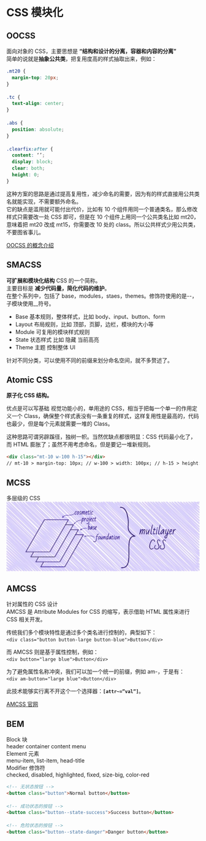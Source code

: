 # CSS 模块化

## OOCSS

面向对象的 CSS，主要思想是 **“结构和设计的分离，容器和内容的分离”**  
 简单的说就是**抽象公共类**，把复用度高的样式抽取出来，例如：

```css
.mt20 {
  margin-top: 20px;
}

.tc {
  text-align: center;
}

.abs {
  position: absolute;
}

.clearfix:after {
  content: ‘’;
  display: block;
  clear: both;
  height: 0;
}
```

这种方案的思路是通过提高复用性，减少命名的需要，因为有的样式直接用公共类名就能实现，不需要额外命名。  
 它的缺点是滥用就可能付出代价，比如有 10 个组件用同一个普通类名，那么修改样式只需要改一处 CSS 即可，但是在 10 个组件上用同一个公共类名比如 mt20，意味着把 mt20 改成 mt15，你需要改 10 处的 class。所以公共样式少用公共类，不要图省事儿。

[OOCSS 的概念介绍](https://www.w3cplus.com/css/oocss-concept)

## SMACSS

**可扩展和模块化结构** CSS 的一个简称。  
 主要目标是 **减少代码量，简化代码的维护**。  
 在整个系列中，包括了 base，modules，staes，themes。修饰符使用的是--，子模块使用\_\_符号。

- Base 基本规则，整体样式，比如 body、input、button、form
- Layout 布局规则，比如 顶部，页脚，边栏，模块的大小等
- Module 可复用的模块样式规则
- State 状态样式 比如 隐藏 当前高亮
- Theme 主题 控制整体 UI

针对不同分类，可以使用不同的前缀来划分命名空间，就不多赘述了。

## Atomic CSS

**原子化 CSS 结构。**

优点是可以写基础 视觉功能小的，单用途的 CSS，相当于把每一个单一的作用定义一个 Class，确保整个样式表没有一条重复的样式，这样复用性是最高的，代码也最少，但是每个元素就需要一堆的 Class。

这种思路可谓另辟蹊径，独树一帜。当然优缺点都很明显：CSS 代码最小化了，而 HTML 膨胀了；虽然不用考虑命名，但是要记一堆新规则。

```html
<div class="mt-10 w-100 h-15"></div>
// mt-10 > margin-top: 10px; // w-100 > width: 100px; // h-15 > height: 15px;
```

## MCSS

多层级的 CSS  
 ![](./images/MCSS.jpg)

## AMCSS

针对属性的 CSS 设计  
 AMCSS 是 Attribute Modules for CSS 的缩写，表示借助 HTML 属性来进行 CSS 相关开发。

传统我们多个模块特性是通过多个类名进行控制的，典型如下：  
 `<div class="button button-large button-blue">Button</div>`

而 AMCSS 则是基于属性控制，例如：  
 `<div button="large blue">Button</div>`

为了避免属性名称冲突，我们可以加一个统一的前缀，例如 am-，于是有：  
 `<div am-button="large blue">Button</div>`

此技术能够实行离不开这个一个选择器：**`[attr~=”val”]`**。

[AMCSS 官网](http://amcss.github.io/)

## BEM

Block 块  
 header container content menu  
Element 元素  
 menu-item, list-item, head-title  
Modifier 修饰符  
 checked, disabled, highlighted, fixed, size-big, color-red

```html
<!-- 无状态按钮 -->
<button class="button">Normal button</button>

<!-- 成功状态的按钮 -->
<button class="button--state-success">Success button</button>

<!-- 危险状态的按钮 -->
<button class="button--state-danger">Danger button</button>
```
